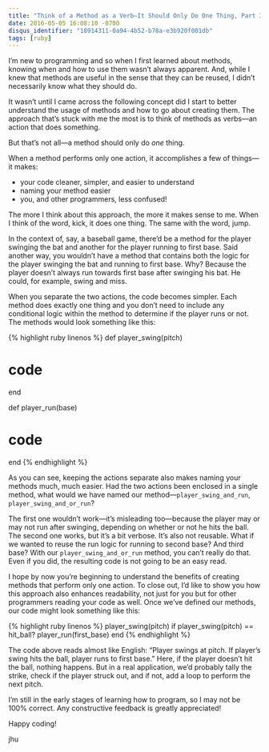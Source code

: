 ```yaml
---
title: "Think of a Method as a Verb—It Should Only Do One Thing, Part I"
date: 2016-05-05 16:08:10 -0700
disqus_identifier: "18914311-0a94-4b52-b78a-e3b920f001db"
tags: [ruby]
---
```


I’m new to programming and so when I first learned about methods, knowing when and how to use them wasn’t always apparent. And, while I knew that methods are useful in the sense that they can be reused, I didn’t necessarily know what they should do.

It wasn’t until I came across the following concept did I start to better understand the usage of methods and how to go about creating them. The approach that’s stuck with me the most is to think of methods as verbs—an action that does something.

But that’s not all—a method should only do *one* thing.

When a method performs only one action, it accomplishes a few of things—it makes:

* your code cleaner, simpler, and easier to understand 
* naming your method easier 
* you, and other programmers, less confused!

The more I think about this approach, the more it makes sense to me. When I think of the word, kick, it does one thing. The same with the word, jump.

In the context of, say, a baseball game, there’d be a method for the player swinging the bat and another for the player running to first base. Said another way, you wouldn’t have a method that contains both the logic for the player swinging the bat and running to first base. Why? Because the player doesn’t always run towards first base after swinging his bat. He could, for example, swing and miss.

When you separate the two actions, the code becomes simpler. Each method does exactly one thing and you don’t need to include any conditional logic within the method to determine if the player runs or not. The methods would look something like this:

{% highlight ruby linenos %}
def player_swing(pitch)
  # code
end

def player_run(base)
  # code
end
{% endhighlight %}

As you can see, keeping the actions separate also makes naming your methods much, much easier. Had the two actions been enclosed in a single method, what would we have named our method—`player_swing_and_run`, `player_swing_and_or_run`?

The first one wouldn’t work—it’s misleading too—because the player may or may not run after swinging, depending on whether or not he hits the ball. The second one works, but it’s a bit verbose. It’s also not reusable. What if we wanted to reuse the run logic for running to second base? And third base? With our `player_swing_and_or_run` method, you can’t really do that. Even if you did, the resulting code is not going to be an easy read.

I hope by now you’re beginning to understand the benefits of creating methods that perform only one action. To close out, I’d like to show you how this approach also enhances readability, not just for you but for other programmers reading your code as well. Once we’ve defined our methods, our code might look something like this:

{% highlight ruby linenos %}
player_swing(pitch)
if player_swing(pitch) == hit_ball?
  player_run(first_base)
end
{% endhighlight %}

The code above reads almost like English: “Player swings at pitch. If player’s swing hits the ball, player runs to first base.” Here, if the player doesn’t hit the ball, nothing happens. But in a real application, we’d probably tally the strike, check if the player struck out, and if not, add a loop to perform the next pitch.

I’m still in the early stages of learning how to program, so I may not be 100% correct. Any constructive feedback is greatly appreciated!

Happy coding!

jhu